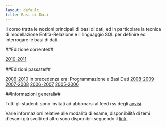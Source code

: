 ```yaml
---
layout: default
title: Basi di Dati
---
```

Il corso tratta le nozioni principali di basi di dati, ed in particolare la
tecnica di modellazione Entità-Relazione e il linguaggio SQL per definire ed interrogare le basi di dati.

##Edizione corrente##

[2010-2011](2010-2011.html)

##Edizioni passate##

[2009-2010](2009-2010.html)
In precedenza era: Programmazione e Basi Dati
[2008-2009](2008-09.html)
[2007-2008](2007-08.html)
[2006-2007](2006-07.html)
[2005-2006](2005-06.html)


##Informazioni generali##

Tutti gli studenti sono invitati ad abbonarsi al feed rss degli
[avvisi](http://identi.ca/gianlucadellavedova/rss).

Varie informazioni relative alle modalità di esame, disponibilità di temi
d'esami già svolti ed altro  sono disponibili
seguendo il [link](https://sites.google.com/a/dellavedova.org/esami/basi-di-dati---esami-precedenti).
